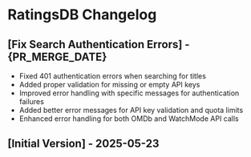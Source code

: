# RatingsDB Changelog

## [Fix Search Authentication Errors] - {PR_MERGE_DATE}

- Fixed 401 authentication errors when searching for titles
- Added proper validation for missing or empty API keys
- Improved error handling with specific messages for authentication failures
- Added better error messages for API key validation and quota limits
- Enhanced error handling for both OMDb and WatchMode API calls

## [Initial Version] - 2025-05-23
